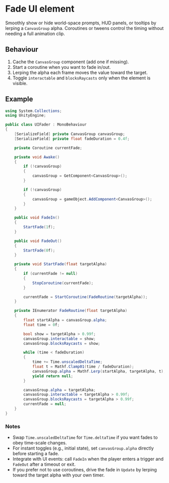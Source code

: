 # Fade UI element

Smoothly show or hide world-space prompts, HUD panels, or tooltips by lerping a `CanvasGroup` alpha. Coroutines or tweens control the timing without needing a full animation clip.

## Behaviour

1. Cache the `CanvasGroup` component (add one if missing).
2. Start a coroutine when you want to fade in/out.
3. Lerping the alpha each frame moves the value toward the target.
4. Toggle `interactable` and `blocksRaycasts` only when the element is visible.

## Example

```csharp
using System.Collections;
using UnityEngine;

public class UIFader : MonoBehaviour
{
    [SerializeField] private CanvasGroup canvasGroup;
    [SerializeField] private float fadeDuration = 0.4f;

    private Coroutine currentFade;

    private void Awake()
    {
        if (!canvasGroup)
        {
            canvasGroup = GetComponent<CanvasGroup>();
        }

        if (!canvasGroup)
        {
            canvasGroup = gameObject.AddComponent<CanvasGroup>();
        }
    }

    public void FadeIn()
    {
        StartFade(1f);
    }

    public void FadeOut()
    {
        StartFade(0f);
    }

    private void StartFade(float targetAlpha)
    {
        if (currentFade != null)
        {
            StopCoroutine(currentFade);
        }

        currentFade = StartCoroutine(FadeRoutine(targetAlpha));
    }

    private IEnumerator FadeRoutine(float targetAlpha)
    {
        float startAlpha = canvasGroup.alpha;
        float time = 0f;

        bool show = targetAlpha > 0.99f;
        canvasGroup.interactable = show;
        canvasGroup.blocksRaycasts = show;

        while (time < fadeDuration)
        {
            time += Time.unscaledDeltaTime;
            float t = Mathf.Clamp01(time / fadeDuration);
            canvasGroup.alpha = Mathf.Lerp(startAlpha, targetAlpha, t);
            yield return null;
        }

        canvasGroup.alpha = targetAlpha;
        canvasGroup.interactable = targetAlpha > 0.99f;
        canvasGroup.blocksRaycasts = targetAlpha > 0.99f;
        currentFade = null;
    }
}
```

### Notes

- Swap `Time.unscaledDeltaTime` for `Time.deltaTime` if you want fades to obey time-scale changes.
- For instant toggles (e.g., initial state), set `canvasGroup.alpha` directly before starting a fade.
- Integrate with UI events: call `FadeIn` when the player enters a trigger and `FadeOut` after a timeout or exit.
- If you prefer not to use coroutines, drive the fade in `Update` by lerping toward the target alpha with your own timer.
